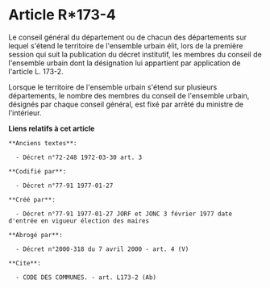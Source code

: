 # Article R*173-4

Le conseil général du département ou de chacun des départements sur lequel s'étend le territoire de l'ensemble urbain élit,
lors de la première session qui suit la publication du décret institutif, les membres du conseil de l'ensemble urbain dont la
désignation lui appartient par application de l'article L. 173-2. 

Lorsque le territoire de l'ensemble urbain s'étend sur plusieurs départements, le nombre des membres du conseil de l'ensemble
urbain, désignés par chaque conseil général, est fixé par arrêté du ministre de l'intérieur.

**Liens relatifs à cet article**

	**Anciens textes**:

	  - Décret n°72-248 1972-03-30 art. 3

	**Codifié par**:

	  - Décret n°77-91 1977-01-27

	**Créé par**:

	  - Décret n°77-91 1977-01-27 JORF et JONC 3 février 1977 date d'entrée en vigueur élection des maires

	**Abrogé par**:

	  - Décret n°2000-318 du 7 avril 2000 - art. 4 (V)

	**Cite**:

	  - CODE DES COMMUNES. - art. L173-2 (Ab)
